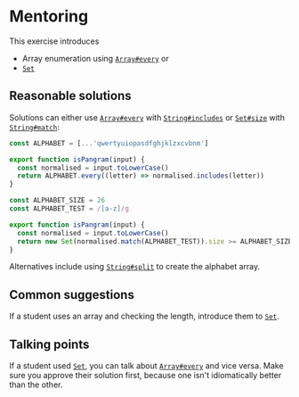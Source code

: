 # Mentoring

This exercise introduces
- Array enumeration using [`Array#every`](https://developer.mozilla.org/en-US/docs/Web/JavaScript/Reference/Global_Objects/Array/every) or
- [`Set`](https://developer.mozilla.org/en-US/docs/Web/JavaScript/Reference/Global_Objects/Set)

## Reasonable solutions

Solutions can either use [`Array#every`](https://developer.mozilla.org/en-US/docs/Web/JavaScript/Reference/Global_Objects/Array/every) with [`String#includes`](https://developer.mozilla.org/en-US/docs/Web/JavaScript/Reference/Global_Objects/String/includes) or [`Set#size`](https://developer.mozilla.org/en-US/docs/Web/JavaScript/Reference/Global_Objects/Set/size) with
[`String#match`](https://developer.mozilla.org/en-US/docs/Web/JavaScript/Reference/Global_Objects/String/match):

```javascript
const ALPHABET = [...'qwertyuiopasdfghjklzxcvbnm']

export function isPangram(input) {
  const normalised = input.toLowerCase()
  return ALPHABET.every((letter) => normalised.includes(letter))
}
```

```javascript
const ALPHABET_SIZE = 26
const ALPHABET_TEST = /[a-z]/g

export function isPangram(input) {
  const normalised = input.toLowerCase()
  return new Set(normalised.match(ALPHABET_TEST)).size >= ALPHABET_SIZE
}
```

Alternatives include using [`String#split`](https://developer.mozilla.org/en-US/docs/Web/JavaScript/Reference/Global_Objects/String/split) to create the alphabet array.

## Common suggestions
If a student uses an array and checking the length, introduce them to [`Set`](https://developer.mozilla.org/en-US/docs/Web/JavaScript/Reference/Global_Objects/Set).

## Talking points
If a student used [`Set`](https://developer.mozilla.org/en-US/docs/Web/JavaScript/Reference/Global_Objects/Set), you can talk about [`Array#every`](https://developer.mozilla.org/en-US/docs/Web/JavaScript/Reference/Global_Objects/Array/every) and vice versa. Make
sure you approve their solution first, because one isn't idiomatically better
than the other.
